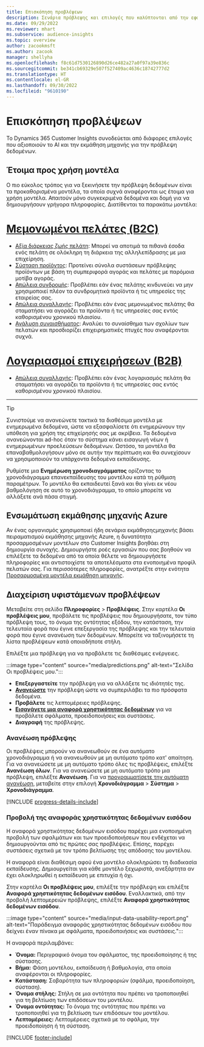 ```yaml
---
title: Επισκόπηση προβλέψεων
description: Σενάρια πρόβλεψης και επιλογές που καλύπτονται από την εφαρμογή Dynamics 365 Customer Insights.
ms.date: 09/29/2022
ms.reviewer: mhart
ms.subservice: audience-insights
ms.topic: overview
author: zacookmsft
ms.author: zacook
manager: shellyha
ms.openlocfilehash: f8c61d7530126890d26ce482a27a0f97a39e836c
ms.sourcegitcommit: be341cb69329e507f527409ac4636c18742777d2
ms.translationtype: HT
ms.contentlocale: el-GR
ms.lasthandoff: 09/30/2022
ms.locfileid: "9610190"
---
```

# <a name="predictions-overview"></a>Επισκόπηση προβλέψεων

Το Dynamics 365 Customer Insights συνοδεύεται από διάφορες επιλογές που αξιοποιούν το AI και την εκμάθηση μηχανής για την πρόβλεψη δεδομένων.

## <a name="out-of-box-models"></a>Έτοιμα προς χρήση μοντέλα

Ο πιο εύκολος τρόπος για να ξεκινήσετε την πρόβλεψη δεδομένων είναι τα προκαθορισμένα μοντέλα, τα οποία συχνά αναφέρονται ως έτοιμα για χρήση μοντέλα. Απαιτούν μόνο συγκεκριμένα δεδομένα και δομή για να δημιουργήσουν γρήγορα πληροφορίες. Διατίθενται τα παρακάτω μοντέλα:

# <a name="individual-consumers-b-to-c"></a>[Μεμονωμένοι πελάτες (B2C)](#tab/b2c)

- [Αξία διάρκειας ζωής πελάτη](predict-customer-lifetime-value.md): Μπορεί να αποτιμά τα πιθανά έσοδα ενός πελάτη σε ολόκληρη τη διάρκεια της αλληλεπίδρασης με μια επιχείρηση.
- [Σύσταση προϊόντος](predict-product-recommendation.md): Προτείνει σύνολα συστάσεων πρόβλεψης προϊόντων με βάση τη συμπεριφορά αγοράς και πελάτες με παρόμοια μοτίβα αγοράς.
- [Απώλεια συνδρομής](predict-subscription-churn.md): Προβλέπει εάν ένας πελάτης κινδυνεύει να μην χρησιμοποιεί πλέον τα συνδρομητικά προϊόντα ή τις υπηρεσίες της εταιρείας σας.
- [Απώλεια συναλλαγής](predict-transactional-churn.md): Προβλέπει εάν ένας μεμονωμένος πελάτης θα σταματήσει να αγοράζει τα προϊόντα ή τις υπηρεσίες σας εντός καθορισμένου χρονικού πλαισίου.
- [Ανάλυση συναισθήματος](sentiment-analysis.md): Αναλύει το συναίσθημα των σχολίων των πελατών και προσδιορίζει επιχειρηματικές πτυχές που αναφέρονται συχνά.

# <a name="business-accounts-b-to-b"></a>[Λογαριασμοί επιχειρήσεων (B2B)](#tab/b2b)

- [Απώλεια συναλλαγής](predict-transactional-churn.md): Προβλέπει εάν ένας λογαριασμός πελάτη θα σταματήσει να αγοράζει τα προϊόντα ή τις υπηρεσίες σας εντός καθορισμένου χρονικού πλαισίου.

---

> [!TIP]
> Συνιστούμε να ανανεώνετε τακτικά τα διαθέσιμα μοντέλα με ενημερωμένα δεδομένα, ώστε να εξασφαλίσετε ότι ενημερώνουν την υπόθεση για χρήση της επιχείρησής σας με ακρίβεια. Τα δεδομένα ανανεώνονται ad-hoc όταν το σύστημα κάνει εισαγωγή νέων ή ενημερωμένων προελεύσεων δεδομένων. Ωστόσο, τα μοντέλα θα επαναβαθμολογήσουν μόνο σε αυτήν την περίπτωση και θα συνεχίσουν να χρησιμοποιούν τα υπάρχοντα δεδομένα εκπαίδευσης.
>
> Ρυθμίστε μια **Ενημέρωση χρονοδιαγράμματος** ορίζοντας το χρονοδιάγραμμα επανεκπαίδευσης του μοντέλου κατά τη ρύθμιση παραμέτρων. Το μοντέλο θα εκπαιδευτεί ξανά και θα γίνει εκ νέου βαθμολόγηση σε αυτό το χρονοδιάγραμμα, το οποίο μπορείτε να αλλάξετε ανά πάσα στιγμή.

## <a name="azure-machine-learning-integration"></a>Ενσωμάτωση εκμάθησης μηχανής Azure

Αν ένας οργανισμός χρησιμοποιεί ήδη σενάρια εκμάθησηςμηχανής βάσει πειραματισμού εκμάθησης μηχανής Azure, η δυνατότητα προσαρμοσμένων μοντέλων στο Customer Insights βοηθάει στη δημιουργία συνοχής. Δημιουργήστε ροές εργασιών που σας βοηθούν να επιλέξετε τα δεδομένα από τα οποία θέλετε να δημιουργήσετε πληροφορίες και αντιστοιχίστε τα αποτελέσματα στα ενοποιημένα προφίλ πελατών σας. Για περισσότερες πληροφορίες, ανατρέξτε στην ενότητα [Προσαρμοσμένα μοντέλα εκμάθηση μηχανής](custom-models.md).

## <a name="manage-existing-predictions"></a>Διαχείριση υφιστάμενων προβλέψεων

Μεταβείτε στη σελίδα **Πληροφορίες** > **Προβλέψεις**. Στην καρτέλα **Οι προβλέψεις μου**, προβάλετε τις προβλέψεις που δημιουργήσατε, τον τύπο πρόβλεψη τους, το όνομα της οντότητας εξόδου, την κατάσταση, την τελευταία φορά που έγινε επεξεργασία της πρόβλεψης και την τελευταία φορά που έγινε ανανέωση των δεδομένων. Μπορείτε να ταξινομήσετε τη λίστα προβλέψεων κατά οποιαδήποτε στήλη.

Επιλέξτε μια πρόβλεψη για να προβάλετε τις διαθέσιμες ενέργειες.

:::image type="content" source="media/predictions.png" alt-text="Σελίδα Οι προβλέψεις μου.":::

- **Επεξεργαστείτε** την πρόβλεψη για να αλλάξετε τις ιδιότητές της.
- [**Ανανεώστε**](#refresh-a-prediction) την πρόβλεψη ώστε να συμπεριλάβει τα πιο πρόσφατα δεδομένα.
- **Προβάλετε** τις λεπτομέρειες πρόβλεψης.
- [**Εισαγάγετε μια αναφορά χρηστικότητας δεδομένων**](#view-the-input-data-usability-report) για να προβάλετε σφάλματα, προειδοποιήσεις και συστάσεις.
- **Διαγραφή** της πρόβλεψης.

### <a name="refresh-a-prediction"></a>Ανανέωση πρόβλεψης

Οι προβλέψεις μπορούν να ανανεωθούν σε ένα αυτόματο χρονοδιάγραμμα ή να ανανεωθούν με μη αυτόματο τρόπο κατ' απαίτηση. Για να ανανεώσετε με μη αυτόματο τρόπο όλες τις προβλέψεις, επιλέξτε **Ανανέωση όλων**. Για να ανανεώσετε με μη αυτόματο τρόπο μια πρόβλεψη, επιλέξτε **Ανανέωση**. Για να [προγραμματίσετε την αυτόματη ανανέωση](schedule-refresh.md), μεταβείτε στην επιλογή **Χρονοδιάγραμμα** > **Σύστημα** > **Χρονοδιάγραμμα**.

[!INCLUDE [progress-details-include](includes/progress-details-pane.md)]

### <a name="view-the-input-data-usability-report"></a>Προβολή της αναφοράς χρηστικότητας δεδομένων εισόδου

Η αναφορά χρηστικότητας δεδομένων εισόδου παρέχει μια ενοποιημένη προβολή των σφαλμάτων και των προειδοποιήσεων που ενδέχεται να δημιουργούνται από τις πρώτες σας προβλέψεις. Επίσης, παρέχει συστάσεις σχετικά με τον τρόπο βελτίωσης της απόδοσης του μοντέλου.

Η αναφορά είναι διαθέσιμη αφού ένα μοντέλο ολοκληρώσει τη διαδικασία εκπαίδευσης. Δημιουργείται για κάθε μοντέλο ξεχωριστά, ανεξάρτητα αν έχει ολοκληρωθεί η εκπαίδευση με επιτυχία ή όχι.

Στην καρτέλα **Οι προβλέψεις μου**, επιλέξτε την πρόβλεψη και επιλέξτε **Αναφορά χρηστικότητας δεδομένων εισόδου**. Εναλλακτικά, από την προβολή λεπτομερειών πρόβλεψης, επιλέξτε **Αναφορά χρηστικότητας δεδομένων εισόδου**.

:::image type="content" source="media/input-data-usability-report.png" alt-text="Παράδειγμα αναφοράς χρηστικότητας δεδομένων εισόδου που δείχνει έναν πίνακα με σφάλματα, προειδοποιήσεις και συστάσεις.":::

Η αναφορά περιλαμβάνει:

- **Όνομα:** Περιγραφικό όνομα του σφάλματος, της προειδοποίησης ή της σύστασης.
- **Βήμα:** Φάση μοντέλου, εκπαίδευση ή βαθμολογία, στα οποία αναφέρονται οι πληροφορίες.
- **Κατάσταση:** Σοβαρότητα των πληροφοριών (σφάλμα, προειδοποίηση, σύσταση).
- **Όνομα στήλης:** Στήλη σε μια οντότητα που πρέπει να τροποποιηθεί για τη βελτίωση των επιδόσεων του μοντέλου.
- **Όνομα οντότητας:** Το όνομα της οντότητας που πρέπει να τροποποιηθεί για τη βελτίωση των επιδόσεων του μοντέλου.
- **Λεπτομέρειες:** Λεπτομέρειες σχετικά με το σφάλμα, την προειδοποίηση ή τη σύσταση.

[!INCLUDE [footer-include](includes/footer-banner.md)]
